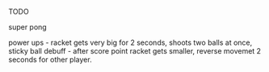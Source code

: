TODO

super pong

power ups - racket gets very big for 2 seconds, shoots two balls at once, sticky ball
debuff - after score point racket gets smaller, reverse movemet 2 seconds for other player.
